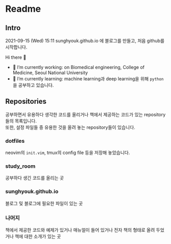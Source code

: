 # Readme

## Intro

2021-09-15 (Wed) 15:11
sunghyouk.github.io 에 블로그를 만들고, 처음 github를 시작합니다.

Hi there 👋

- 🔭 I’m currently working: on Biomedical engineering, College of Medicine, Seoul National University
- 🌱 I’m currently learning: machine learning과 deep learning을 위해 `python`을 공부하고 있습니다.

## Repositories

공부하면서 유용하다 생각한 코드를 올리거나 책에서 제공하는 코드가 있는 repository들의 목록입니다.  
또한, 설정 파일들 중 유용한 것을 올려 놓는 repository들이 있습니다.

### dotfiles

neovim의 `init.vim`, tmux의 config file 등을 저장해 놓았습니다.

### study_room

공부하다 생긴 코드를 올리는 곳

### sunghyouk.github.io

블로그 및 블로그에 필요한 파일이 있는 곳

### 나머지

책에서 제공한 코드와 예제가 있거나
매뉴얼이 들어 있거나
전자 책의 형태로 올려 두었거나
책에 대한 소개가 있는 곳

<!--
**sunghyouk/sunghyouk** is a ✨ _special_ ✨ repository because its `README.md` (this file) appears on your GitHub profile.

Here are some ideas to get you started:

- 🔭 I’m currently working on ...
- 🌱 I’m currently learning ...
- 👯 I’m looking to collaborate on ...
- 🤔 I’m looking for help with ...
- 💬 Ask me about ...
- 📫 How to reach me: ...
- 😄 Pronouns: ...
- ⚡ Fun fact: ...
-->
